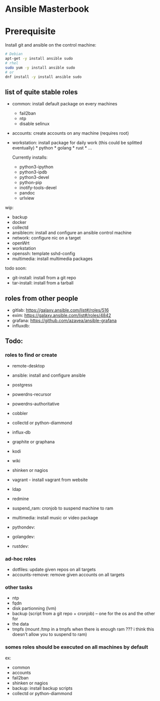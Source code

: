 # Ansible Masterbook

# Prerequisite

Install git and ansible on the control machine:
```bash
# Debian
apt-get -y install ansible sudo
# rhel
sudo yum -y install ansible sudo
# or
dnf install -y install ansible sudo
```
## list of quite stable roles

* common: install default package on every machines
  * fail2ban
  * ntp
  * disable selinux
* accounts: create accounts on any machine (requires root)
* workstation: install package for daily work (this could be splitted eventually)
            * python
            * golang
            * rust
            * ...

    Currently installs:
    - python3-ipython
    - python3-ipdb
    - python3-devel
    - python-pip
    - inotify-tools-devel
    - pandoc
    - urlview

wip:
  * backup
  * docker
  * collectd
  * ansiblecm: install and configure an ansible control machine
  * network: configure nic on a target
  * openWrt
  * workstation
  * openssh: template sshd-config
  * multimedia: install multimedia packages

todo soon:
  * git-install: install from a git repo
  * tar-install: install from a tarball

## roles from other people
  * gitlab: https://galaxy.ansible.com/list#/roles/516
  * exim: https://galaxy.ansible.com/list#/roles/4842
  * grafana: https://github.com/azavea/ansible-grafana
  * influxdb:

## Todo:

### roles to find or create
* remote-desktop
* ansible: install and configure ansible
* postgress
* powerdns-recursor
* powerdns-authoritative
* cobbler
* collectd or python-diammond
* influx-db
* graphite or graphana
* kodi
* wiki
* shinken or nagios
* vagrant - install vagrant from website
* ldap
* redmine
* suspend_ram: cronjob to suspend machine to ram

* multimedia: install music or video package
* pythondev:
* golangdev:
* rustdev:

### ad-hoc roles
* dotfiles: update given repos on all targets
* accounts-remove: remove given accounts on all targets

### other tasks
*  ntp
*  fqdn
*  disk partionning (lvm)
*  backup (script from a git repo + cronjob) – one for the os and the other for
*  the data
*  tmpfs (mount /tmp in a tmpfs when there is enough ram ??? i think this doesn't allow
    you to suspend to ram)

### somes roles should be executed on all machines by default
ex:
* common
* accounts
* fail2ban
* shinken or nagios
* backup: install backup scripts
* collectd or python-diammond
